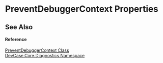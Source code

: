 # PreventDebuggerContext Properties
 


## See Also


#### Reference
<a href="T_DevCase_Core_Diagnostics_PreventDebuggerContext">PreventDebuggerContext Class</a><br /><a href="N_DevCase_Core_Diagnostics">DevCase.Core.Diagnostics Namespace</a><br />